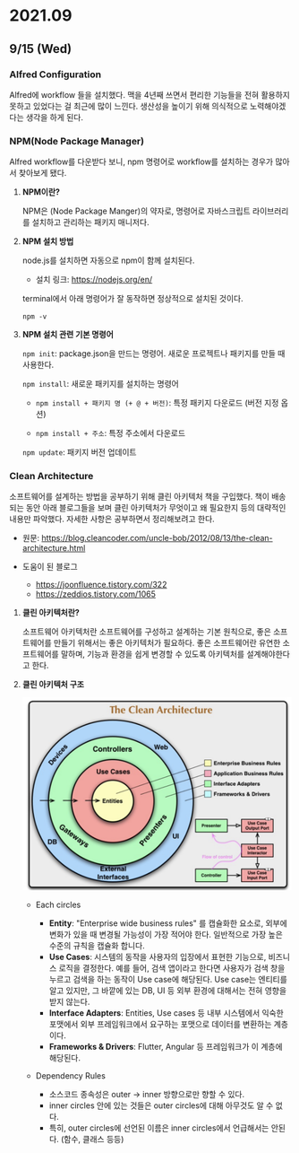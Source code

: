 # 2021.09

## 9/15 (Wed)

### Alfred Configuration

Alfred에 workflow 들을 설치했다. 맥을 4년째 쓰면서 편리한 기능들을 전혀 활용하지 못하고 있었다는 걸 최근에 많이 느낀다. 생산성을 높이기 위해 의식적으로 노력해야겠다는 생각을 하게 된다.

### NPM(Node Package Manager)

Alfred workflow를 다운받다 보니, npm 명령어로 workflow를 설치하는 경우가 많아서 찾아보게 됐다. 

1. **NPM이란?**

    NPM은 (Node Package Manger)의 약자로, 명령어로 자바스크립트 라이브러리를 설치하고 관리하는 패키지 매니저다.   

2. **NPM 설치 방법**

    node.js를 설치하면 자동으로 npm이 함께 설치된다.

    - 설치 링크: https://nodejs.org/en/

    terminal에서 아래 명령어가 잘 동작하면 정상적으로 설치된 것이다.

    ```
    npm -v
    ```

3. **NPM 설치 관련 기본 명령어**

    ```npm init```: package.json을 만드는 명령어. 새로운 프로젝트나 패키지를 만들 때 사용한다.

    ```npm install```: 새로운 패키지를 설치하는 명령어

    - ```npm install + 패키지 명 (+ @ + 버전)```: 특정 패키지 다운로드 (버전 지정 옵션)

    - ```npm install + 주소```: 특정 주소에서 다운로드

    ```npm update```: 패키지 버전 업데이트

### Clean Architecture

소프트웨어를 설계하는 방법을 공부하기 위해 클린 아키텍처 책을 구입했다. 책이 배송되는 동안 아래 블로그들을 보며 클린 아키텍처가 무엇이고 왜 필요한지 등의 대략적인 내용만 파악했다. 자세한 사항은 공부하면서 정리해보려고 한다.

- 원문: 
https://blog.cleancoder.com/uncle-bob/2012/08/13/the-clean-architecture.html   

- 도움이 된 블로그   
    - https://joonfluence.tistory.com/322   
    - https://zeddios.tistory.com/1065   


1. **클린 아키텍처란?**   

    소프트웨어 아키텍처란 소프트웨어를 구성하고 설계하는 기본 원칙으로, 좋은 소프트웨어를 만들기 위해서는 좋은 아키텍처가 필요하다. 좋은 소프트웨어란 유연한 소프트웨어를 말하며, 기능과 환경을 쉽게 변경할 수 있도록 아키텍처를 설계해야한다고 한다.

2. **클린 아키텍처 구조**   
   
    ![](images/2021-09-15-15-50-48.png)
   
    - Each circles   
        - **Entity**: "Enterprise wide business rules" 를 캡슐화한 요소로, 외부에 변화가 있을 때 변경될 가능성이 가장 적어야 한다. 일반적으로 가장 높은 수준의 규칙을 캡슐화 합니다.
        - **Use Cases**: 시스템의 동작을 사용자의 입장에서 표현한 기능으로, 비즈니스 로직을 결정한다. 예를 들어, 검색 앱이라고 한다면 사용자가 검색 창을 누르고 검색을 하는 동작이 Use case에 해당된다. Use case는 엔티티를 알고 있지만, 그 바깥에 있는 DB, UI 등 외부 환경에 대해서는 전혀 영향을 받지 않는다.
        - **Interface Adapters**: Entities, Use cases 등 내부 시스템에서 익숙한 포맷에서 외부 프레임워크에서 요구하는 포맷으로 데이터를 변환하는 계층이다.
        - **Frameworks & Drivers**: Flutter, Angular 등 프레임워크가 이 계층에 해당된다.   
   
    - Dependency Rules
        - 소스코드 종속성은 outer -> inner 방향으로만 향할 수 있다.
        - inner circles 안에 있는 것들은 outer circles에 대해 아무것도 알 수 없다.
        - 특히, outer circles에 선언된 이름은 inner circles에서 언급해서는 안된다. (함수, 클래스 등등)